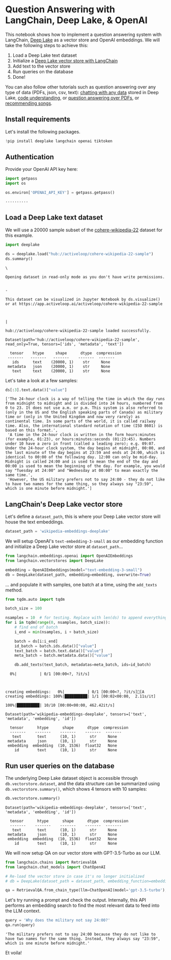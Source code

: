# Question Answering with LangChain, Deep Lake, & OpenAI

This notebook shows how to implement a question answering system with LangChain, [Deep Lake](https://activeloop.ai/) as a vector store and OpenAI embeddings. We will take the following steps to achieve this:

1. Load a Deep Lake text dataset
2. Initialize a [Deep Lake vector store with LangChain](https://docs.activeloop.ai/tutorials/vector-store/deep-lake-vector-store-in-langchain)
3. Add text to the vector store
4. Run queries on the database
5. Done!

You can also follow other tutorials such as question answering over any type of data (PDFs, json, csv, text): [chatting with any data](https://www.activeloop.ai/resources/data-chad-an-ai-app-with-lang-chain-deep-lake-to-chat-with-any-data/) stored in Deep Lake, [code understanding](https://www.activeloop.ai/resources/lang-chain-gpt-4-for-code-understanding-twitter-algorithm/), or [question answering over PDFs](https://www.activeloop.ai/resources/ultimate-guide-to-lang-chain-deep-lake-build-chat-gpt-to-answer-questions-on-your-financial-data/), or [recommending songs](https://www.activeloop.ai/resources/3-ways-to-build-a-recommendation-engine-for-songs-with-lang-chain/).

## Install requirements
Let's install the following packages.


```python
!pip install deeplake langchain openai tiktoken
```

## Authentication
Provide your OpenAI API key here:


```python
import getpass
import os

os.environ['OPENAI_API_KEY'] = getpass.getpass()
```

    ··········
    

## Load a Deep Lake text dataset
We will use a 20000 sample subset of the [cohere-wikipedia-22](https://app.activeloop.ai/davitbun/cohere-wikipedia-22) dataset for this example.


```python
import deeplake

ds = deeplake.load("hub://activeloop/cohere-wikipedia-22-sample")
ds.summary()
```

    \

    Opening dataset in read-only mode as you don't have write permissions.
    

    -

    This dataset can be visualized in Jupyter Notebook by ds.visualize() or at https://app.activeloop.ai/activeloop/cohere-wikipedia-22-sample
    
    

    |

    hub://activeloop/cohere-wikipedia-22-sample loaded successfully.
    
    Dataset(path='hub://activeloop/cohere-wikipedia-22-sample', read_only=True, tensors=['ids', 'metadata', 'text'])
    
      tensor    htype     shape      dtype  compression
     -------   -------   -------    -------  ------- 
       ids      text    (20000, 1)    str     None   
     metadata   json    (20000, 1)    str     None   
       text     text    (20000, 1)    str     None   
    

     

Let's take a look at a few samples:


```python
ds[:3].text.data()["value"]
```




    ['The 24-hour clock is a way of telling the time in which the day runs from midnight to midnight and is divided into 24 hours, numbered from 0 to 23. It does not use a.m. or p.m. This system is also referred to (only in the US and the English speaking parts of Canada) as military time or (only in the United Kingdom and now very rarely) as continental time. In some parts of the world, it is called railway time. Also, the international standard notation of time (ISO 8601) is based on this format.',
     'A time in the 24-hour clock is written in the form hours:minutes (for example, 01:23), or hours:minutes:seconds (01:23:45). Numbers under 10 have a zero in front (called a leading zero); e.g. 09:07. Under the 24-hour clock system, the day begins at midnight, 00:00, and the last minute of the day begins at 23:59 and ends at 24:00, which is identical to 00:00 of the following day. 12:00 can only be mid-day. Midnight is called 24:00 and is used to mean the end of the day and 00:00 is used to mean the beginning of the day. For example, you would say "Tuesday at 24:00" and "Wednesday at 00:00" to mean exactly the same time.',
     'However, the US military prefers not to say 24:00 - they do not like to have two names for the same thing, so they always say "23:59", which is one minute before midnight.']



## LangChain's Deep Lake vector store
Let's define a `dataset_path`, this is where your Deep Lake vector store will house the text embeddings.


```python
dataset_path = 'wikipedia-embeddings-deeplake'
```

We will setup OpenAI's `text-embedding-3-small` as our embedding function and initialize a Deep Lake vector store at `dataset_path`...


```python
from langchain.embeddings.openai import OpenAIEmbeddings
from langchain.vectorstores import DeepLake

embedding = OpenAIEmbeddings(model="text-embedding-3-small")
db = DeepLake(dataset_path, embedding=embedding, overwrite=True)
```

    

... and populate it with samples, one batch at a time, using the `add_texts` method.


```python
from tqdm.auto import tqdm

batch_size = 100

nsamples = 10  # for testing. Replace with len(ds) to append everything
for i in tqdm(range(0, nsamples, batch_size)):
    # find end of batch
    i_end = min(nsamples, i + batch_size)

    batch = ds[i:i_end]
    id_batch = batch.ids.data()["value"]
    text_batch = batch.text.data()["value"]
    meta_batch = batch.metadata.data()["value"]

    db.add_texts(text_batch, metadatas=meta_batch, ids=id_batch)
```


      0%|          | 0/1 [00:00<?, ?it/s]


    
    creating embeddings:   0%|          | 0/1 [00:00<?, ?it/s][A
    creating embeddings: 100%|██████████| 1/1 [00:02<00:00,  2.11s/it]
    
    100%|██████████| 10/10 [00:00<00:00, 462.42it/s]

    Dataset(path='wikipedia-embeddings-deeplake', tensors=['text', 'metadata', 'embedding', 'id'])
    
      tensor      htype      shape      dtype  compression
      -------    -------    -------    -------  ------- 
       text       text      (10, 1)      str     None   
     metadata     json      (10, 1)      str     None   
     embedding  embedding  (10, 1536)  float32   None   
        id        text      (10, 1)      str     None   
    

    
    

## Run user queries on the database
The underlying Deep Lake dataset object is accessible through `db.vectorstore.dataset`, and the data structure can be summarized using `db.vectorstore.summary()`, which shows 4 tensors with 10 samples:


```python
db.vectorstore.summary()
```

    Dataset(path='wikipedia-embeddings-deeplake', tensors=['text', 'metadata', 'embedding', 'id'])
    
      tensor      htype      shape      dtype  compression
      -------    -------    -------    -------  ------- 
       text       text      (10, 1)      str     None   
     metadata     json      (10, 1)      str     None   
     embedding  embedding  (10, 1536)  float32   None   
        id        text      (10, 1)      str     None   
    

We will now setup QA on our vector store with GPT-3.5-Turbo as our LLM.


```python
from langchain.chains import RetrievalQA
from langchain.chat_models import ChatOpenAI

# Re-load the vector store in case it's no longer initialized
# db = DeepLake(dataset_path = dataset_path, embedding_function=embedding)

qa = RetrievalQA.from_chain_type(llm=ChatOpenAI(model='gpt-3.5-turbo'), chain_type="stuff", retriever=db.as_retriever())
```

Let's try running a prompt and check the output. Internally, this API performs an embedding search to find the most relevant data to feed into the LLM context.


```python
query = 'Why does the military not say 24:00?'
qa.run(query)
```




    'The military prefers not to say 24:00 because they do not like to have two names for the same thing. Instead, they always say "23:59", which is one minute before midnight.'



Et voila!
